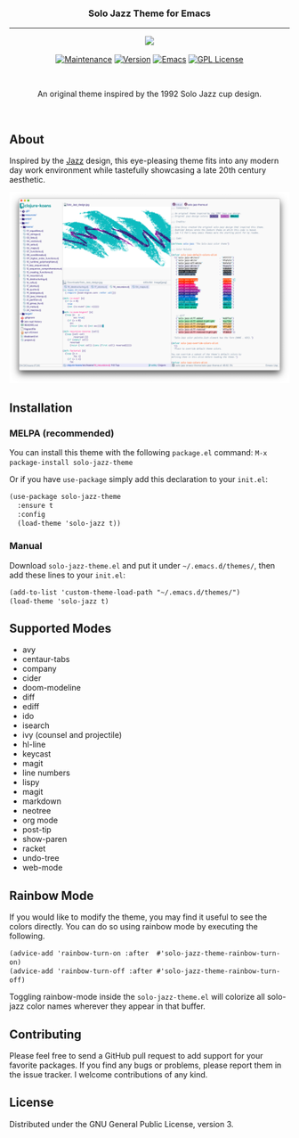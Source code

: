 <h3 align="center">Solo Jazz Theme for Emacs</h3>
<hr/>

<p align="center">
<img src="https://upload.wikimedia.org/wikipedia/commons/thumb/0/08/EmacsIcon.svg/120px-EmacsIcon.svg.png" />
</p>

<p align="center">
<a href="https://github.com/cstby/solo-jazz-emacs-theme"><img src="https://img.shields.io/badge/Maintained%3F-yes-green.svg" alt="Maintenance"></a>
<a href="https://github.com/cstby/solo-jazz-emacs-theme"><img src="https://img.shields.io/github/release/cstby/solo-jazz-emacs-theme" alt="Version"></a>
<a href="https://www.gnu.org/software/emacs/"><img src="https://img.shields.io/badge/Emacs-26.1%2B-d24b83.svg" alt="Emacs"></a>
<a href="https://www.gnu.org/licenses/gpl-3.0"><img src="https://img.shields.io/badge/License-GPL%20v3-blue.svg" alt="GPL License"></a>
</p>

<br/>

<p align="center">An original theme inspired by the 1992 Solo Jazz cup design.</p>

<br/>

## About

Inspired by the [Jazz](https://en.wikipedia.org/wiki/Jazz_(design)) design, this eye-pleasing theme fits into any modern day work environment while tastefully showcasing a late 20th century aesthetic.

![alt text](./screenshots/solo-jazz-screen-1.png)

## Installation

### MELPA (recommended)

You can install this theme with the following `package.el` command:
`M-x package-install solo-jazz-theme`

Or if you have `use-package` simply add this declaration to your `init.el`:
``` elisp
(use-package solo-jazz-theme
  :ensure t
  :config
  (load-theme 'solo-jazz t))
```

### Manual

Download `solo-jazz-theme.el` and put it under `~/.emacs.d/themes/`, then add these lines to your `init.el`:

```emacs-lisp
(add-to-list 'custom-theme-load-path "~/.emacs.d/themes/")
(load-theme 'solo-jazz t)
```

## Supported Modes

- avy
- centaur-tabs
- company
- cider
- doom-modeline
- diff
- ediff
- ido
- isearch
- ivy (counsel and projectile)
- hl-line
- keycast
- magit
- line numbers
- lispy
- magit
- markdown
- neotree
- org mode
- post-tip
- show-paren
- racket
- undo-tree
- web-mode

## Rainbow Mode

If you would like to modify the theme, you may find it useful to see the colors directly. You can do so using rainbow mode by executing the following.

``` elisp
(advice-add 'rainbow-turn-on :after  #'solo-jazz-theme-rainbow-turn-on)
(advice-add 'rainbow-turn-off :after #'solo-jazz-theme-rainbow-turn-off)
```

Toggling rainbow-mode inside the `solo-jazz-theme.el` will colorize all solo-jazz color names wherever they appear in that buffer.

## Contributing

Please feel free to send a GitHub pull request to add support for your favorite packages. If you find any bugs or problems, please report them in the issue tracker. I welcome contributions of any kind.

## License

Distributed under the GNU General Public License, version 3.
